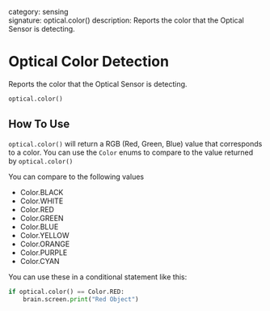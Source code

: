 category: sensing  
signature: optical.color()
description: Reports the color that the Optical Sensor is detecting.


# Optical Color Detection

Reports the color that the Optical Sensor is detecting.

```python
optical.color()
```

## How To Use
`optical.color()` will return a RGB (Red, Green, Blue) value that corresponds to a color. You can use the `Color` enums to compare to the value returned by `optical.color()`

You can compare to the following values

* Color.BLACK
* Color.WHITE
* Color.RED
* Color.GREEN
* Color.BLUE
* Color.YELLOW
* Color.ORANGE
* Color.PURPLE
* Color.CYAN

You can use these in a conditional statement like this:

```python
if optical.color() == Color.RED:
    brain.screen.print("Red Object")
```

<advanced>
</advanced>